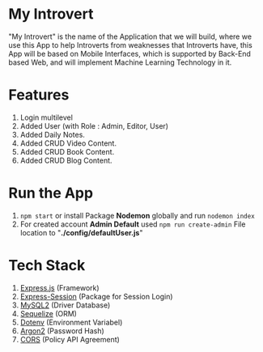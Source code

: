 # My Introvert
"My Introvert" is the name of the Application that we will build, where we use this App to help Introverts from weaknesses that Introverts have, this App will be based on Mobile Interfaces, which is supported by Back-End based Web, and will implement Machine Learning Technology in it.

# Features
1. Login multilevel
2. Added User (with Role : Admin, Editor, User)
3. Added Daily Notes.
4. Added CRUD Video Content.
5. Added CRUD Book Content.
6. Added CRUD Blog Content.

# Run the App
1. `npm start` or install Package <b>Nodemon</b> globally and run `nodemon index`
2. For created account <b>Admin Default</b> used `npm run create-admin` File location to "<b>./config/defaultUser.js</b>"

# Tech Stack
1. [Express.js](https://expressjs.com) (Framework)
2. [Express-Session](https://expressjs.com/en/resources/middleware/session.html) (Package for Session Login)
3. [MySQL2](https://www.npmjs.com/package/mysql2) (Driver Database)
4. [Sequelize](https://sequelize.org/) (ORM)
5. [Dotenv](https://www.npmjs.com/package/dotenv) (Environment Variabel)
6. [Argon2](https://www.npmjs.com/package/argon2) (Password Hash)
7. [CORS](https://www.npmjs.com/package/cors) (Policy API Agreement)















